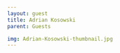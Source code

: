 ```yaml
---
layout: guest
title: Adrian Kosowski
parent: Guests

img: Adrian-Kosowski-thumbnail.jpg
---
```






